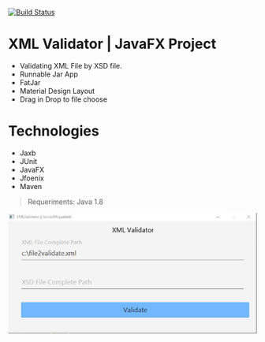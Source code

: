 [![Build Status](https://travis-ci.org/JuniorMiqueletti/XMLValidator.svg?branch=master)](https://travis-ci.org/JuniorMiqueletti/XMLValidator)

# XML Validator | JavaFX Project

* Validating XML File by XSD file.
* Runnable Jar App
* FatJar
* Material Design Layout
* Drag in Drop to file choose

# Technologies
* Jaxb
* JUnit
* JavaFX
* Jfoenix
* Maven


> Requeriments:
Java 1.8

![App V1.0](https://raw.githubusercontent.com/JuniorMiqueletti/XMLValidator/master/src/main/resources/img/AppV1.0.JPG)
